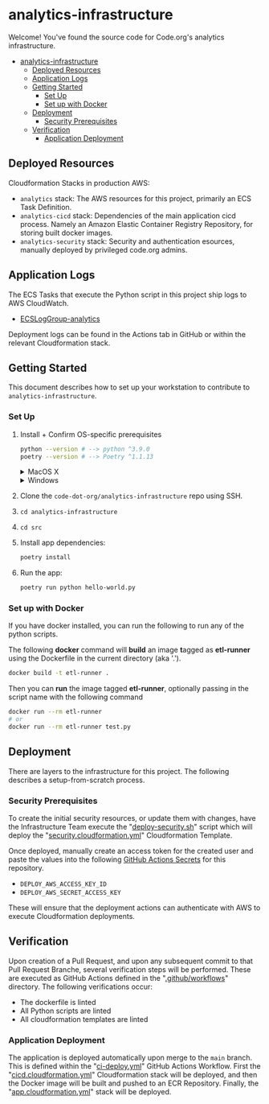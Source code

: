 # analytics-infrastructure

Welcome! You've found the source code for Code.org's analytics infrastructure.

- [analytics-infrastructure](#analytics-infrastructure)
  - [Deployed Resources](#deployed-resources)
  - [Application Logs](#application-logs)
  - [Getting Started](#getting-started)
    - [Set Up](#set-up)
    - [Set up with Docker](#set-up-with-docker)
  - [Deployment](#deployment)
    - [Security Prerequisites](#security-prerequisites)
  - [Verification](#verification)
    - [Application Deployment](#application-deployment)

## Deployed Resources

Cloudformation Stacks in production AWS:

- `analytics` stack: The AWS resources for this project, primarily an ECS Task Definition.
- `analytics-cicd` stack: Dependencies of the main application cicd process. Namely an Amazon Elastic Container Registry Repository, for storing built docker images.
- `analytics-security` stack: Security and authentication esources, manually deployed by privileged code.org admins.

## Application Logs

The ECS Tasks that execute the Python script in this project ship logs to AWS CloudWatch.

- [ECSLogGroup-analytics](https://us-east-1.console.aws.amazon.com/cloudwatch/home?region=us-east-1#logsV2:log-groups/log-group/ECSLogGroup-analytics)

Deployment logs can be found in the Actions tab in GitHub or within the relevant Cloudformation stack.

## Getting Started

This document describes how to set up your workstation to contribute to `analytics-infrastructure`.

### Set Up

1. Install + Confirm OS-specific prerequisites

    ```bash
    python --version # --> python ^3.9.0
    poetry --version # --> Poetry ^1.1.13
    ```

    <details>
    <summary>MacOS X</summary>

    1. Install Homebrew:

        ```bash
        /bin/bash -c "$(curl -fsSL https://raw.githubusercontent.com/Homebrew/install/master/install.sh)"
        ```

    2. Install Python 3.10.0:

        ```bash
        brew install python
        ```

    3. Install [Poetry](https://python-poetry.org/docs/):

        ```bash
        curl -SSL https://raw.githubusercontent.com/python-poetry/poetry/master/get-poetry.py | python -
        ```

    </details>

    <details>
    <summary>Windows</summary>

    1. Install Python3: [Latest Python 3 Release](https://www.python.org/downloads/windows/)

    2. Install [Poetry](https://python-poetry.org/docs/)(bash):

    ```bash
    curl -SSL https://raw.githubusercontent.com/python-poetry/poetry/master/get-poetry.py | python -
    ```

    </details>

2. Clone the `code-dot-org/analytics-infrastructure` repo using SSH.

3. `cd analytics-infrastructure`

4. `cd src`

5. Install app dependencies:

    ```bash
    poetry install
    ```

6. Run the app:

    ```bash
    poetry run python hello-world.py
    ```

### Set up with Docker

If you have docker installed, you can run the following to run any of the python scripts.

The following **docker** command will **build** an image **t**agged as **etl-runner** using the Dockerfile in the current directory (aka '.').

```bash
docker build -t etl-runner .
```

Then you can **run** the image tagged **etl-runner**, optionally passing in the script name with the following command

```bash
docker run --rm etl-runner
# or
docker run --rm etl-runner test.py
```

## Deployment

There are layers to the infrastructure for this project. The following describes a setup-from-scratch process.

### Security Prerequisites

To create the initial security resources, or update them with changes, have the Infrastructure Team execute the "[deploy-security.sh](deploy-security.sh)" script which will deploy the "[security.cloudformation.yml](security.cloudformation.yml)" Cloudformation Template.

Once deployed, manually create an access token for the created user and paste the values into the following [GitHub Actions Secrets](https://github.com/code-dot-org/analytics-infrastructure/settings/secrets/actions) for this repository.

- `DEPLOY_AWS_ACCESS_KEY_ID`
- `DEPLOY_AWS_SECRET_ACCESS_KEY`

These will ensure that the deployment actions can authenticate with AWS to execute Cloudformation deployments.

## Verification

Upon creation of a Pull Request, and upon any subsequent commit to that Pull Request Branche, several verification steps will be performed. These are executed as GitHub Actions defined in the "[.github/workflows](.github/workflows)" directory. The following verifications occur:

- The dockerfile is linted
- All Python scripts are linted
- All cloudformation templates are linted

### Application Deployment

The application is deployed automatically upon merge to the `main` branch. This is defined within the "[ci-deploy.yml](.github/workflows/ci-deploy.yml)" GitHub Actions Workflow. First the "[cicd.cloudformation.yml](cicd.cloudformation.yml)" Cloudformation stack will be deployed, and then the Docker image will be built and pushed to an ECR Repository. Finally, the "[app.cloudformation.yml](app.cloudformation.yml)" stack will be deployed.
